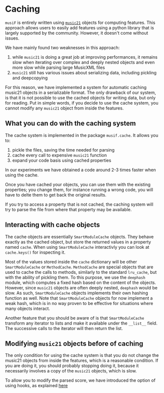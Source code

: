 # Caching

`musiF` is entirely written using [`music21`](https://web.mit.edu/music21/) objects for
computing features. This approach allows users to easily add features using a python
library that is largely supported by the community. However, it doesn't come without
issues.

We have mainly found two weaknesses in this approach:
1. while `music21` is doing a great job at improving performances, it remains slow when
   iterating over complex and deeply nested objects and even more slow while parsing
   large MusicXML files
2. `music21` still has various issues about serializing data, including pickling and
   deepcopying

For this reason, we have implemented a system for automatic caching music21 objects in a
serializable format. The only drawback of our system, is that it is not possible to use
the cached objects for writing data, but only for reading. Put in simple words, if you
decide to use the cache system, you cannot modify any `music21` object from inside the
features.

## What you can do with the caching system

The cache system is implemented in the package `musif.cache`. It allows you to:
1. pickle the files, saving the time needed for parsing
2. cache every call to expensive `music21` function
3. expand your code basis using cached properties

In our experiments we have obtained a code around 2-3 times faster when using the cache.

Once you have cached your objects, you can use them with the existing properties; you
change them, for instance running a wrong code, you will have to delte them to get back
the original results.

If you try to access a property that is not cached, the caching system will try to parse
the file from where that property may be available.

## Interacting with cache objects

The cache objects are essentially `SmartModuleCache` objects. They behave exactly as the
cached object, but store the returned values in a property named `cache`. When using
`SmartModuleCache` interactivly you can look at `cache.keys()` for inspecting it.

Most of the values stored inside the `cache` dictionary will be other `SmartModuleCache`
or `MethodCache`. `MethodCache` are special objects that are used to cache the calls to
methods, similarly to the standard `lru_cache`, but with the ability of pickling them.
To this purpose, we use the `deephash` module, which computes a fixed hash based on the
content of the objects. However, since `music21` objects are often deeply nested, `deephash`
would be slow. As such, `SmartModuleCache` objects implements their own hashing function
as well. Note that `SmartModuleCache` objects for now implement a weak hash, which is in
no way proven to be effective for situations where many objects interact.

Another feature that you should be aware of is that `SmartModuleCache` transform any
iterator to lists and make it available under the `__list__` field. The successive calls
to the iterator will then return the list.

## Modifying `music21` objects before of caching

The only condition for using the cache system is that you do not change the music21
objects from inside the features, which is a reasonable condition. If you are doing it,
you should probably stopping doing it, because it necessarily involves a copy of the
`music21` objects, which is slow.

To allow you to modify the parsed score, we have introduced the option of using hooks,
as explained [here](./Hooks.html)
